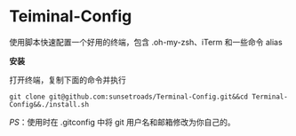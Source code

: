 # Teiminal-Config

使用脚本快速配置一个好用的终端，包含 .oh-my-zsh、iTerm 和一些命令 alias

**安装**

打开终端，复制下面的命令并执行

```
git clone git@github.com:sunsetroads/Terminal-Config.git&&cd Terminal-Config&&./install.sh
```

*PS*：使用时在 .gitconfig 中将 git 用户名和邮箱修改为你自己的。
